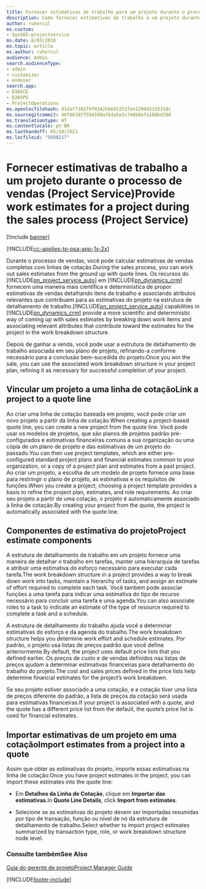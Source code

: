 ```yaml
---
title: Fornecer estimativas de trabalho para um projeto durante o processo de vendas
description: Como fornecer estimativas de trabalho a um projeto durante o processo de vendas no Project Service
author: ruhercul
ms.custom:
- dyn365-projectservice
ms.date: 8/03/2018
ms.topic: article
ms.author: ruhercul
audience: Admin
search.audienceType:
- admin
- customizer
- enduser
search.app:
- D365CE
- D365PS
- ProjectOperations
ms.openlocfilehash: d1daff101f9f0342bb691253fee1290d2335318c
ms.sourcegitcommit: 40f68387f594180af64a5e5c748b6efa188bd300
ms.translationtype: HT
ms.contentlocale: pt-BR
ms.lasthandoff: 05/10/2021
ms.locfileid: "5998217"
---
```

# <a name="provide-work-estimates-for-a-project-during-the-sales-process-project-service"></a><span data-ttu-id="196c3-103">Fornecer estimativas de trabalho a um projeto durante o processo de vendas (Project Service)</span><span class="sxs-lookup"><span data-stu-id="196c3-103">Provide work estimates for a project during the sales process (Project Service)</span></span>

[!include [banner](../includes/psa-now-project-operations.md)]

[!INCLUDE[cc-applies-to-psa-app-1x-2x](../includes/cc-applies-to-psa-app-1x-2x.md)]

<span data-ttu-id="196c3-104">Durante o processo de vendas, você pode calcular estimativas de vendas completas com linhas de cotação.</span><span class="sxs-lookup"><span data-stu-id="196c3-104">During the sales process, you can work out sales estimates from the ground up with quote lines.</span></span> <span data-ttu-id="196c3-105">Os recursos do [!INCLUDE[pn_project_service_auto](../includes/pn-project-service-auto.md)] em [!INCLUDE[pn_dynamics_crm](../includes/pn-dynamics-crm.md)] fornecem uma maneira mais científica e determinística de propor estimativas de vendas detalhando itens de trabalho e associando atributos relevantes que contribuem para as estimativas do projeto na estrutura de detalhamento de trabalho.</span><span class="sxs-lookup"><span data-stu-id="196c3-105">[!INCLUDE[pn_project_service_auto](../includes/pn-project-service-auto.md)] capabilities in [!INCLUDE[pn_dynamics_crm](../includes/pn-dynamics-crm.md)] provide a more scientific and deterministic way of coming up with sales estimates by breaking down work items and associating relevant attributes that contribute toward the estimates for the project in the work breakdown structure.</span></span>  
  
 <span data-ttu-id="196c3-106">Depois de ganhar a venda, você pode usar a estrutura de detalhamento de trabalho associada em seu plano de projeto, refinando-a conforme necessário para a conclusão bem-sucedida do projeto.</span><span class="sxs-lookup"><span data-stu-id="196c3-106">Once you win the sale, you can use the associated work breakdown structure in your project plan, refining it as necessary for successful completion of your project.</span></span>  
  
## <a name="link-a-project-to-a-quote-line"></a><span data-ttu-id="196c3-107">Vincular um projeto a uma linha de cotação</span><span class="sxs-lookup"><span data-stu-id="196c3-107">Link a project to a quote line</span></span>  
 <span data-ttu-id="196c3-108">Ao criar uma linha de cotação baseada em projeto, você pode criar um novo projeto a partir da linha de cotação.</span><span class="sxs-lookup"><span data-stu-id="196c3-108">When creating a project-based quote line, you can create a new project from the quote line.</span></span> <span data-ttu-id="196c3-109">Você pode usar os modelos de projetos, que são planos de projetos padrão pré-configurados e estimativas financeiras comuns a sua organização ou uma cópia de um plano de projeto e das estimativas de um projeto do passado.</span><span class="sxs-lookup"><span data-stu-id="196c3-109">You can then use project templates, which are either pre-configured standard project plans and financial estimates common to your organization, or a copy of a project plan and estimates from a past project.</span></span> <span data-ttu-id="196c3-110">Ao criar um projeto, a escolha de um modelo de projeto fornece uma base para restringir o plano de projeto, as estimativas e os requisitos de funções.</span><span class="sxs-lookup"><span data-stu-id="196c3-110">When you create a project, choosing a project template provides a basis to refine the project plan, estimates, and role requirements.</span></span> <span data-ttu-id="196c3-111">Ao criar seu projeto a partir de uma cotação, o projeto é automaticamente associado à linha de cotação.</span><span class="sxs-lookup"><span data-stu-id="196c3-111">By creating your project from the quote, the project is automatically associated with the quote line.</span></span>  
  
## <a name="project-estimate-components"></a><span data-ttu-id="196c3-112">Componentes de estimativa do projeto</span><span class="sxs-lookup"><span data-stu-id="196c3-112">Project estimate components</span></span>  
 <span data-ttu-id="196c3-113">A estrutura de detalhamento de trabalho em um projeto fornece uma maneira de detalhar o trabalho em tarefas, manter uma hierarquia de tarefas e atribuir uma estimativa do esforço necessário para executar cada tarefa.</span><span class="sxs-lookup"><span data-stu-id="196c3-113">The work breakdown structure in a project provides a way to break down work into tasks, maintain a hierarchy of tasks, and assign an estimate of effort required to complete each task.</span></span> <span data-ttu-id="196c3-114">Você também pode associar funções a uma tarefa para indicar uma estimativa do tipo de recurso necessário para concluir uma tarefa e uma agenda.</span><span class="sxs-lookup"><span data-stu-id="196c3-114">You can also associate roles to a task to indicate an estimate of the type of resource required to complete a task and a schedule.</span></span>  
  
 <span data-ttu-id="196c3-115">A estrutura de detalhamento do trabalho ajuda você a determinar estimativas do esforço e da agenda do trabalho.</span><span class="sxs-lookup"><span data-stu-id="196c3-115">The work breakdown structure helps you determine work effort and schedule estimates.</span></span> <span data-ttu-id="196c3-116">Por padrão, o projeto usa listas de preços padrão que você define anteriormente.</span><span class="sxs-lookup"><span data-stu-id="196c3-116">By default, the project uses default price lists that you defined earlier.</span></span> <span data-ttu-id="196c3-117">Os preços de custo e de vendas definidos nas listas de preços ajudam a determinar estimativas financeiras para detalhamento do trabalho do projeto.</span><span class="sxs-lookup"><span data-stu-id="196c3-117">The cost and sales prices defined in the price lists help determine financial estimates for the project’s work breakdown.</span></span>  
  
 <span data-ttu-id="196c3-118">Se seu projeto estiver associado a uma cotação, e a cotação tiver uma lista de preços diferente do padrão, a lista de preços da cotação será usada para estimativas financeiras.</span><span class="sxs-lookup"><span data-stu-id="196c3-118">If your project is associated with a quote, and the quote has a different price list from the default, the quote’s price list is used for financial estimates.</span></span>  
  
## <a name="import-estimates-from-a-project-into-a-quote"></a><span data-ttu-id="196c3-119">Importar estimativas de um projeto em uma cotação</span><span class="sxs-lookup"><span data-stu-id="196c3-119">Import estimates from a project into a quote</span></span>  
 <span data-ttu-id="196c3-120">Assim que obter as estimativas do projeto, importe essas estimativas na linha de cotação:</span><span class="sxs-lookup"><span data-stu-id="196c3-120">Once you have project estimates in the project, you can import these estimates into the quote line:</span></span>  
  
-   <span data-ttu-id="196c3-121">Em **Detalhes da Linha de Cotação**, clique em **Importar das estimativas**.</span><span class="sxs-lookup"><span data-stu-id="196c3-121">In **Quote Line Details**, click **Import from estimates**.</span></span> 

-   <span data-ttu-id="196c3-122">Selecione se as estimativas do projeto devem ser importadas resumidas por tipo de transação, função ou nível de nó da estrutura de detalhamento de trabalho.</span><span class="sxs-lookup"><span data-stu-id="196c3-122">Select whether to import project estimates summarized by transaction type, role, or work breakdown structure node level.</span></span>  
  
### <a name="see-also"></a><span data-ttu-id="196c3-123">Consulte também</span><span class="sxs-lookup"><span data-stu-id="196c3-123">See Also</span></span>  
 [<span data-ttu-id="196c3-124">Guia do gerente de projeto</span><span class="sxs-lookup"><span data-stu-id="196c3-124">Project Manager Guide</span></span>](../psa/project-manager-guide.md)


[!INCLUDE[footer-include](../includes/footer-banner.md)]